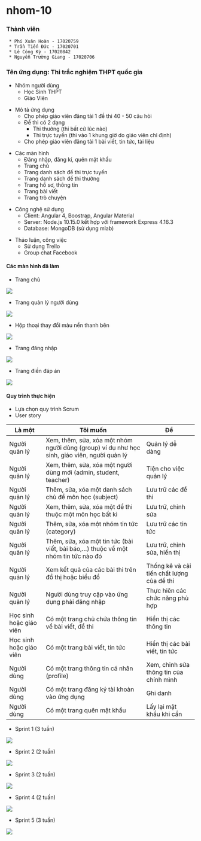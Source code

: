# nhom-10
### Thành viên
```
 * Phí Xuân Hoàn - 17020759
 * Trần Tiến Đức - 17020701
 * Lê Công Kỳ - 17020842
 * Nguyễn Trường Giang - 17020706
```
### Tên ứng dụng: Thi trắc nghiệm THPT quốc gia
<ul>
  <li>Nhóm người dùng
    <ul>
      <li>Học Sinh THPT</li>
      <li>Giáo Viên </li>
    </ul>
  </li>
</ul>

<ul>
  <li>Mô tả ứng dụng
    <ul>
      <li>Cho phép giáo viên đăng tải 1 đề thi 40 - 50 câu hỏi</li>
      <li>Đề thi có 2 dạng 
        <ul>
          <li>Thi thường (thi bất cứ lúc nào)</li>
          <li>Thi trực tuyến (thi vào 1 khung giờ do giáo viên chỉ định)</li>
        </ul>
      </li>
      <li>Cho phép giáo viên đăng tải 1 bài viết, tin tức, tài liệu</li>
    </ul>
  </li>
</ul>

<ul>
  <li>Các màn hình
    <ul>
      <li>Đăng nhập, đăng kí, quên mật khẩu</li>
      <li>Trang chủ </li>
      <li>Trang danh sách đề thi trực tuyến </li>
      <li>Trang danh sách đề thi thường </li>
      <li>Trang hồ sơ, thông tin </li>
      <li>Trang bài viết </li>
      <li>Trang trò chuyện </li>
    </ul>
  </li>
</ul>

<ul>
  <li>Công nghệ sử dụng
    <ul>
      <li>Client: Angular 4, Boostrap, Angular Material </li>
      <li>Server: Node.js 10.15.0 kết hợp với framework Express 4.16.3 </li>
      <li>Database: MongoDB (sử dụng mlab) </li>
    </ul>
  </li>
</ul>
<ul>
  <li>Thảo luận, công việc
    <ul>
      <li>Sử dụng Trello </li>
      <li>Group chat Facebook </li>
    </ul>
  </li>
</ul>

#### Các màn hình đã làm

* Trang chủ
<img src="https://github.com/hoanphi2201/INT2208-8-2019/blob/master/nhom-10/week1_image/home.png" >

* Trang quản lý người dùng
<img src="https://github.com/hoanphi2201/INT2208-8-2019/blob/master/nhom-10/week1_image/users.png">

* Hộp thoại thay đổi màu nền thanh bên
<img src="https://github.com/hoanphi2201/INT2208-8-2019/blob/master/nhom-10/week1_image/fixbar.png">

* Trang đăng nhập
<img src="https://github.com/hoanphi2201/INT2208-8-2019/blob/master/nhom-10/week1_image/login.png">

* Trang điền đáp án
<img src="https://github.com/hoanphi2201/INT2208-8-2019/blob/master/nhom-10/week1_image/test.png">

#### Quy trình thực hiện
  * Lựa chọn quy trình Scrum
  * User story    
  <div class="container">
     
  <table class="table table-bordered">
    <thead>
      <tr>
        <th>Là một</th>
        <th>Tôi muốn</th>
        <th>Để</th>
      </tr>
    </thead>
    <tbody>
      <tr>
        <td>Người quản lý</td>
        <td>Xem, thêm, sửa, xóa một nhóm người dùng (group) ví dụ như học sinh, giáo viên, người quản lý</td>
        <td>Quản lý dễ dàng</td>
      </tr>
      <tr>
        <td>Người quản lý</td>
        <td>Xem, thêm, sửa, xóa một người dùng mới (admin, student, teacher)</td>
        <td>Tiện cho việc quản lý</td>
      </tr>
      <tr>
        <td>Người quản lý</td>
        <td>Thêm, sửa, xóa một danh sách chủ để môn học (subject)</td>
        <td>Lưu trữ các đề thi</td>
      </tr>
      <tr>
         <td>Người quản lý</td>
        <td>Xem, thêm, sửa, xóa một để thi thuộc một môn học bất kì</td>
        <td>Lưu trữ, chỉnh sửa</td>
      </tr>
      <tr>
         <td>Người quản lý</td>
        <td>Thêm, sửa, xóa một nhóm tin tức (category)</td>
        <td>Lưu trữ các tin tức</td>
      </tr>
       <tr>
         <td>Người quản lý</td>
        <td>Thêm, sửa, xóa một tin tức (bài viết, bài báo,…) thuộc về một nhóm tin tức nào đó</td>
        <td>Lưu trữ, chỉnh sửa, hiển thị</td>
      </tr>
      <tr>
         <td>Người quản lý</td>
        <td>Xem kết quả của các bài thi trên đồ thị hoặc biểu đồ </td>
        <td>Thống kê và cải tiến chất lượng của đề thi</td>
      </tr>
      <tr>
         <td>Người quản lý</td>
        <td>Người dùng truy cập vào ứng dụng phải đăng nhập </td>
        <td>Thực hiên các chức năng phù hợp</td>
      </tr>
      <tr>
         <td>Học sinh hoặc giáo viên</td>
        <td>Có một trang chủ chứa thông tin về bài viết, đề thi</td>
        <td>Hiển thị các thông tin</td>
      </tr>
      <tr>
         <td>Học sinh hoặc giáo viên</td>
        <td>Có một trang bài viết, tin tức</td>
        <td>Hiển thị các bài viết, tin tức</td>
      </tr>
      <tr>
         <td>Người dùng</td>
        <td>Có một trang thông tin cá nhân (profile)</td>
        <td>Xem, chỉnh sửa thông tin của chính mình</td>
      </tr>
      <tr>
         <td>Người dùng</td>
        <td>Có một trang đăng ký tài khoản vào ứng dụng</td>
        <td>Ghi danh</td>
      </tr>
      <tr>
         <td>Người dùng</td>
        <td>Có một trang quên mật khẩu</td>
        <td>Lấy lại mật khẩu khi cần</td>
      </tr>
    </tbody>
  </table>
</div>

* Sprint 1 (3 tuần)
<img src="https://github.com/hoanphi2201/INT2208-8-2019/blob/master/nhom-10/week2_image/sprint_1.jpg">


* Sprint 2 (2 tuần)
<img src="https://github.com/hoanphi2201/INT2208-8-2019/blob/master/nhom-10/week2_image/sprint_2.jpg">


* Sprint 3 (2 tuần)
<img src="https://github.com/hoanphi2201/INT2208-8-2019/blob/master/nhom-10/week2_image/sprint_3.jpg">


* Sprint 4 (2 tuần)
<img src="https://github.com/hoanphi2201/INT2208-8-2019/blob/master/nhom-10/week2_image/sprint_4.jpg">


* Sprint 5 (3 tuần)
<img src="https://github.com/hoanphi2201/INT2208-8-2019/blob/master/nhom-10/week2_image/sprint_5.jpg">
